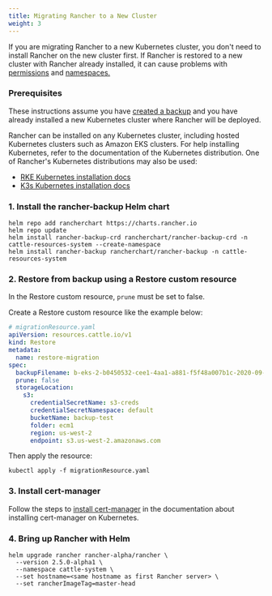 ```yaml
---
title: Migrating Rancher to a New Cluster
weight: 3
---
```


If you are migrating Rancher to a new Kubernetes cluster, you don't need to install Rancher on the new cluster first. If Rancher is restored to a new cluster with Rancher already installed, it can cause problems with [permissions](https://github.com/rancher/rancher-backup/issues/24) and [namespaces.](https://github.com/rancher/rancher-backup/issues/6)

### Prerequisites

These instructions assume you have [created a backup](../back-up-rancher) and you have already installed a new Kubernetes cluster where Rancher will be deployed.

Rancher can be installed on any Kubernetes cluster, including hosted Kubernetes clusters such as Amazon EKS clusters. For help installing Kubernetes, refer to the documentation of the Kubernetes distribution. One of Rancher's Kubernetes distributions may also be used:

- [RKE Kubernetes installation docs]({{<baseurl>}}/rke/latest/en/installation/)
- [K3s Kubernetes installation docs]({{<baseurl>}}/k3s/latest/en/installation/)

### 1. Install the rancher-backup Helm chart
```
helm repo add rancherchart https://charts.rancher.io
helm repo update
helm install rancher-backup-crd rancherchart/rancher-backup-crd -n cattle-resources-system --create-namespace
helm install rancher-backup rancherchart/rancher-backup -n cattle-resources-system
```

### 2. Restore from backup using a Restore custom resource

In the Restore custom resource, `prune` must be set to false. 

Create a Restore custom resource like the example below:

```yaml
# migrationResource.yaml
apiVersion: resources.cattle.io/v1
kind: Restore
metadata:
  name: restore-migration
spec:
  backupFilename: b-eks-2-b0450532-cee1-4aa1-a881-f5f48a007b1c-2020-09-15T07#27#09Z.tar.gz
  prune: false
  storageLocation:
    s3:
      credentialSecretName: s3-creds
      credentialSecretNamespace: default
      bucketName: backup-test
      folder: ecm1
      region: us-west-2
      endpoint: s3.us-west-2.amazonaws.com
```

Then apply the resource:

```
kubectl apply -f migrationResource.yaml 
```

### 3. Install cert-manager

Follow the steps to [install cert-manager]({{<baseurl>}}/rancher/v2.x/en/installation/install-rancher-on-k8s/install/#5-install-cert-manager) in the documentation about installing cert-manager on Kubernetes.

### 4. Bring up Rancher with Helm

```
helm upgrade rancher rancher-alpha/rancher \
  --version 2.5.0-alpha1 \
  --namespace cattle-system \
  --set hostname=<same hostname as first Rancher server> \
  --set rancherImageTag=master-head
```